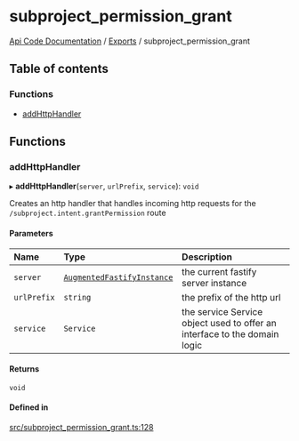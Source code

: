 # subproject\_permission\_grant
 
[Api Code Documentation](../README.md) / [Exports](../modules.md) / subproject\_permission\_grant

## Table of contents

### Functions

- [addHttpHandler](subproject_permission_grant.md#addhttphandler)

## Functions

### addHttpHandler

▸ **addHttpHandler**(`server`, `urlPrefix`, `service`): `void`

Creates an http handler that handles incoming http requests for the `/subproject.intent.grantPermission` route

#### Parameters

| Name | Type | Description |
| :------ | :------ | :------ |
| `server` | [`AugmentedFastifyInstance`](../interfaces/types.AugmentedFastifyInstance.md) | the current fastify server instance |
| `urlPrefix` | `string` | the prefix of the http url |
| `service` | `Service` | the service Service object used to offer an interface to the domain logic |

#### Returns

`void`

#### Defined in

[src/subproject_permission_grant.ts:128](https://github.com/openkfw/TruBudget/blob/3cf6626/api/src/subproject_permission_grant.ts#L128)
